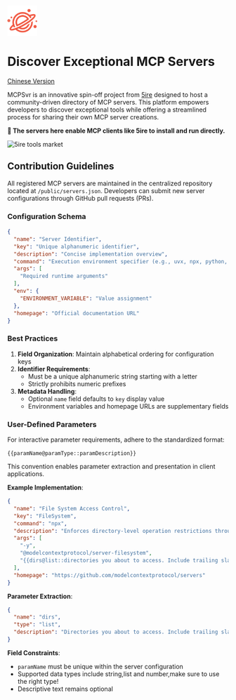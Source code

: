 <img src="./public/logo.png" width="68" alt="mcpsvr logo"/>

# Discover Exceptional MCP Servers

[Chinese Version](./README_cn.md)

MCPSvr is an innovative spin-off project from  [5ire](http://github.com/nanbingxyz/5ire) designed to host a community-driven directory of MCP servers. This platform empowers developers to discover exceptional tools while offering a streamlined process for sharing their own MCP server creations.

**🚀 The servers here enable MCP clients like 5ire to install and run directly.**

![5ire tools market](https://github.com/user-attachments/assets/c034bef6-5ecd-4cc1-b0ea-e5226ae1a4b4)


## Contribution Guidelines

All registered MCP servers are maintained in the centralized repository located at `/public/servers.json`. Developers can submit new server configurations through GitHub pull requests (PRs).

### Configuration Schema
```json
{
  "name": "Server Identifier",
  "key": "Unique alphanumeric identifier",
  "description": "Concise implementation overview",
  "command": "Execution environment specifier (e.g., uvx, npx, python, node)",
  "args": [
    "Required runtime arguments"
  ],
  "env": {
    "ENVIRONMENT_VARIABLE": "Value assignment"
  },
  "homepage": "Official documentation URL"
}
```

### Best Practices

1. **Field Organization**: Maintain alphabetical ordering for configuration keys
2. **Identifier Requirements**:
   - Must be a unique alphanumeric string starting with a letter
   - Strictly prohibits numeric prefixes
3. **Metadata Handling**:
   - Optional `name` field defaults to `key` display value
   - Environment variables and homepage URLs are supplementary fields

### User-Defined Parameters

For interactive parameter requirements, adhere to the standardized format:
```
{{paramName@paramType::paramDescription}}
```
This convention enables parameter extraction and presentation in client applications.

**Example Implementation**:
```json
{
  "name": "File System Access Control",
  "key": "FileSystem",
  "command": "npx",
  "description": "Enforces directory-level operation restrictions through specified arguments",
  "args": [
    "-y",
    "@modelcontextprotocol/server-filesystem",
    "{{dirs@list::directories you about to access. Include trailing slash}}"
  ],
  "homepage": "https://github.com/modelcontextprotocol/servers"
}
```
**Parameter Extraction**:
```json
{
  "name": "dirs",
  "type": "list",
  "description": "Directories you about to access. Include trailing slash"
}
```

**Field Constraints**:
- `paramName` must be unique within the server configuration
- Supported data types include string,list and number,make sure to use the right type!
- Descriptive text remains optional
